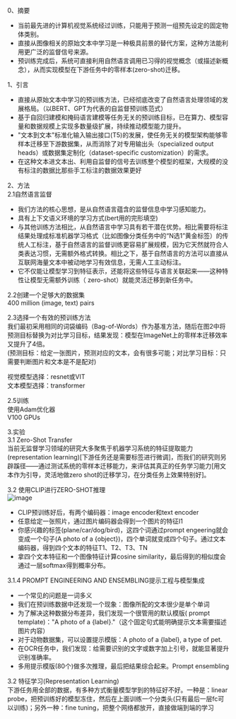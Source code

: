 0、摘要  
* 当前最先进的计算机视觉系统经过训练，只能用于预测一组预先设定的固定物体类别。
* 直接从图像相关的原始文本中学习是一种极具前景的替代方案，这种方法能利用更广泛的监督信号来源。
* 预训练完成后，系统可直接利用自然语言调用已习得的视觉概念（或描述新概念），从而实现模型在下游任务中的零样本(zero-shot)迁移。

1、引言  
* 直接从原始文本中学习的预训练方法，已经彻底改变了自然语言处理领域的发展格局。（以BERT、GPT为代表的自监督预训练范式）
* 基于自回归建模和掩码语言建模等任务无关的预训练目标，已在算力、模型容量和数据规模上实现多数量级扩展，持续推动模型能力提升。
* "文本到文本"标准化输入输出接口(T5)的发展，使任务无关的模型架构能够零样本迁移至下游数据集，从而消除了对专用输出头（specialized output heads）或数据集定制化（dataset-specific customization）的需求。
* 在这种文本进文本出、利用自监督的信号去训练整个模型的框架，大规模的没有标注的数据比那些手工标注的数据效果更好

2、方法  
2.1自然语言监督  
* 我们方法的核心思想，是从自然语言蕴含的监督信息中学习感知能力。
* 具有上下文语义环境的学习方式(bert用的完形填空)
* 与其他训练方法相比，从自然语言中学习具有若干潜在优势。相比需要将标注结果处理成标准机器学习格式（比如图像分类任务中的“N选1”黄金标签）的传统人工标注，基于自然语言的监督训练更容易扩展规模，因为它天然就符合人类表达习惯，无需额外格式转换。相比之下，基于自然语言的方法可以直接从互联网海量文本中被动地学习有效信息，无需人工主动标注。
* 它不仅能让模型学习到特征表示，还能将这些特征与语言关联起来——这种特性让模型无需额外训练（ zero-shot）就能灵活迁移到新任务中。

2.2创建一个足够大的数据集  
400 million (image, text) pairs

2.3选择一个有效的预训练方法  
我们最初采用相同的词袋编码（Bag-of-Words）作为基准方法，随后在图2中将预测目标替换为对比学习目标，结果发现：模型在ImageNet上的零样本迁移效率又提升了4倍。  
(预测目标：给定一张图片，预测对应的文本，会有很多可能；对比学习目标：只需要判断图片和文本是不是配对)

视觉模型选择：resnet或VIT  
文本模型选择：transformer  

2.5训练  
使用Adam优化器  
V100 GPUs  

3.实验  
3.1 Zero-Shot Transfer  
当前无监督学习领域的研究大多聚焦于机器学习系统的特征提取能力(representation learning)[下游任务还是需要标签进行微调]，而我们的研究则另辟蹊径——通过测试系统的零样本迁移能力，来评估其真正的任务学习能力[用文本作为引导，灵活地做zero shot的迁移学习，在分类任务上效果特别好]。

3.2 使用CLIP进行ZERO-SHOT推理  
![image](https://github.com/user-attachments/assets/7d97df87-7a04-40e4-94d1-12a691559f4a)
* CLIP预训练好后，有两个编码器：image encoder和text encoder
* 任意给定一张照片，通过图片编码器会得到一个图片的特征I1
* 你感兴趣的标签(plane/car/dog/bird)，这四个词通过prompt engeering就会变成一个句子(A photo of a {object})，四个单词就变成四个句子。通过文本编码器，得到四个文本的特征T1、T2、T3、TN
* 拿四个文本特征和一个图像特征计算cosine similarity，最后得到的相似度会通过一层softmax得到概率分布。

3.1.4 PROMPT ENGINEERING AND ENSEMBLING提示工程与模型集成
* 一个常见的问题是一词多义
* 我们在预训练数据中还发现一个现象：图像所配的文本很少是单个单词
* 为了解决这种数据分布差异，我们发现一个很管用的默认模版( prompt template)："A photo of a {label}."（这个固定句式能明确提示文本需要描述图片内容）
* 对于动物数据集，可以设置提示模版：A photo of a {label}, a type of pet.
* 在OCR任务中，我们发现：给需要识别的文字或数字加上引号，就能显著提升识别准确率。
* 多用提示模版(80个)做多次推理，最后把结果综合起来。Prompt ensembling

3.2 特征学习(Representation Learning)  
下游任务用全部的数据，有多种方式衡量模型学到的特征好不好。一种是：linear probe，把预训练好的模型冻住，然后在上面训练一个分类头(只有最后一层fc可以训练)；另外一种：fine tuning，把整个网络都放开，直接做端到端的学习
